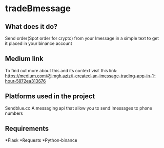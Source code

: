 # tradeBmessage
## What does it do?
Send order(Spot order for crypto) from your Imessage in a simple text to get it placed in your binance account

## Medium link
To find out more about this and its context visit this link: https://medium.com/@imgh.aziz/i-created-an-imessage-trading-app-in-1-hour-5972ea313676

## Platforms used in the project
Sendblue.co A messaging api that allow you to send Imessages to phone numbers

## Requirements
*Flask
*Requests
*Python-binance
